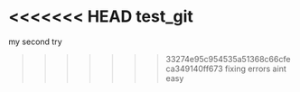 <<<<<<< HEAD
test_git
=======
my second try
>>>>>>> 33274e95c954535a51368c66cfeca349140ff673
fixing errors aint easy
